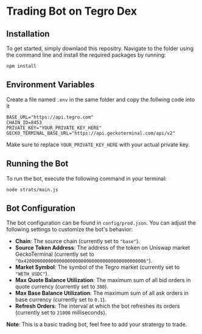 **Trading Bot on Tegro Dex**
=====================

**Installation**
---------------
To get started, simply downlaod this repositry. Navigate to the folder using the command line and install the required packages by running:

`npm install`


**Environment Variables**
-------------------
Create a file named `.env` in the same folder and copy the follwing code into it

```
BASE_URL="https://api.tegro.com"
CHAIN_ID=8453
PRIVATE_KEY="YOUR_PRIVATE_KEY_HERE"
GECKO_TERMINAL_BASE_URL="https://api.geckoterminal.com/api/v2"
```

Make sure to replace `YOUR_PRIVATE_KEY_HERE` with your actual private key.

**Running the Bot**
---------------
To run the bot, execute the following command in your terminal:

`node strats/main.js`


**Bot Configuration**
-----------------
The bot configuration can be found in `config/prod.json`. You can adjust the following settings to customize the bot's behavior:

* **Chain**: The source chain (currently set to `"base"`).
* **Source Token Address**: The address of the token on Uniswap market GeckoTerminal (currently set to `"0x420000000000000000000000000000000000000000006"`).
* **Market Symbol**: The symbol of the Tegro market (currently set to `"WETH_USDC"`).
* **Max Quote Balance Utilization**: The maximum sum of all bid orders in quote currency (currently set to `300`).
* **Max Base Balance Utilization**: The maximum sum of all ask orders in base currency (currently set to `0.1`).
* **Refresh Orders**: The interval at which the bot refreshes its orders (currently set to `21000` milliseconds).

**Note**: This is a basic trading bot, feel free to add your stratergy to trade.

